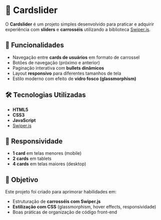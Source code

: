 # 📌 Cardslider

O **Cardslider** é um projeto simples desenvolvido para praticar e adquirir experiência com **sliders** e **carrosséis** utilizando a biblioteca [Swiper.js](https://swiperjs.com/).

## 🚀 Funcionalidades
- Navegação entre **cards de usuários** em formato de carrossel  
- Botões de navegação (próximo e anterior)  
- Paginação interativa com **bullets dinâmicos**  
- Layout **responsivo** para diferentes tamanhos de tela  
- Estilo moderno com efeito de **vidro fosco (glassmorphism)**  

## 🛠️ Tecnologias Utilizadas
- **HTML5**  
- **CSS3**  
- **JavaScript**  
- [Swiper.js](https://swiperjs.com/)  

## 📱 Responsividade
- **1 card** em telas menores (mobile)  
- **2 cards** em tablets  
- **4 cards** em telas maiores (desktop)  

## 🎯 Objetivo
Este projeto foi criado para aprimorar habilidades em:
- Estruturação de **carrosséis com Swiper.js**  
- **Estilização com CSS** (glassmorphism, hover effects, responsividade)  
- Boas práticas de organização de código front-end  

